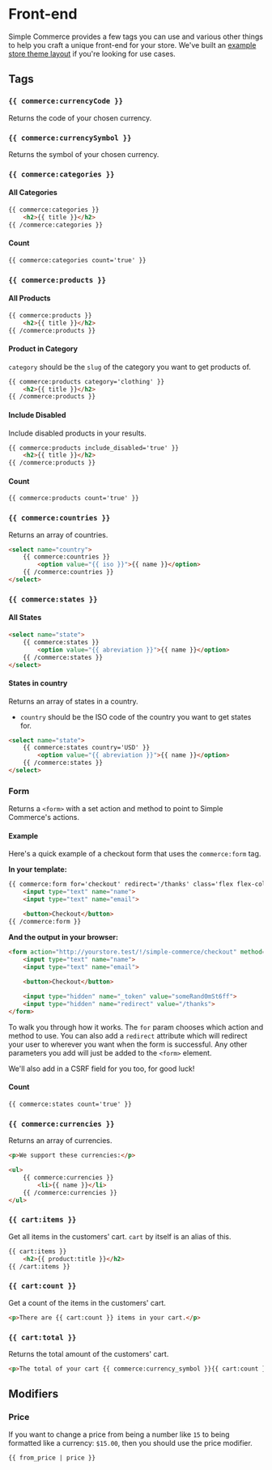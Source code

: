 # Front-end

Simple Commerce provides a few tags you can use and various other things to help you craft a unique front-end for your store. We've built an [example store theme layout](https://github.com/doublethreedigital/simple-commerce-example) if you're looking for use cases.

## Tags

### `{{ commerce:currencyCode }}`

Returns the code of your chosen currency.

### `{{ commerce:currencySymbol }}`

Returns the symbol of your chosen currency.

### `{{ commerce:categories }}`

#### All Categories

```html
{{ commerce:categories }}
    <h2>{{ title }}</h2>
{{ /commerce:categories }}
```

#### Count

```html
{{ commerce:categories count='true' }}
```

### `{{ commerce:products }}`

#### All Products

```html
{{ commerce:products }}
    <h2>{{ title }}</h2>
{{ /commerce:products }}
```

#### Product in Category

`category` should be the `slug` of the category you want to get products of.

```html
{{ commerce:products category='clothing' }}
    <h2>{{ title }}</h2>
{{ /commerce:products }}
```

#### Include Disabled

Include disabled products in your results.

```html
{{ commerce:products include_disabled='true' }}
    <h2>{{ title }}</h2>
{{ /commerce:products }}
```

#### Count

```html
{{ commerce:products count='true' }}
```

### `{{ commerce:countries }}`

Returns an array of countries.

```html
<select name="country">
    {{ commerce:countries }}
        <option value="{{ iso }}">{{ name }}</option>
    {{ /commerce:countries }}
</select>
```

### `{{ commerce:states }}`

#### All States

```html
<select name="state">
    {{ commerce:states }}
        <option value="{{ abreviation }}">{{ name }}</option>
    {{ /commerce:states }}
</select>
```

#### States in country

Returns an array of states in a country.

* `country` should be the ISO code of the country you want to get states for.

```html
<select name="state">
    {{ commerce:states country='USD' }}
        <option value="{{ abreviation }}">{{ name }}</option>
    {{ /commerce:states }}
</select>
```

### Form

Returns a `<form>` with a set action and method to point to Simple Commerce's actions.

#### Example

Here's a quick example of a checkout form that uses the `commerce:form` tag.

**In your template:**

```html
{{ commerce:form for='checkout' redirect='/thanks' class='flex flex-col w-full' }}
    <input type="text" name="name">
    <input type="text" name="email">

    <button>Checkout</button>
{{ /commerce:form }}
```

**And the output in your browser:**

```html
<form action="http://yourstore.test/!/simple-commerce/checkout" method="POST" class="flex flex-col w-full">
    <input type="text" name="name">
    <input type="text" name="email">
    
    <button>Checkout</button>

    <input type="hidden" name="_token" value="someRand0mSt6ff">
    <input type="hidden" name="redirect" value="/thanks">
</form>
```

To walk you through how it works. The `for` param chooses which action and method to use. You can also add a `redirect` attribute which will redirect your user to wherever you want when the form is successful. Any other parameters you add will just be added to the `<form>` element.

We'll also add in a CSRF field for you too, for good luck!

#### Count

```html
{{ commerce:states count='true' }}
```

### `{{ commerce:currencies }}`

Returns an array of currencies.

```html
<p>We support these currencies:</p>

<ul>
    {{ commerce:currencies }}
        <li>{{ name }}</li>
    {{ /commerce:currencies }}
</ul>
```

### `{{ cart:items }}`

Get all items in the customers' cart. `cart` by itself is an alias of this.

```html
{{ cart:items }}
    <h2>{{ product:title }}</h2>
{{ /cart:items }}
```

### `{{ cart:count }}`

Get a count of the items in the customers' cart.

```html
<p>There are {{ cart:count }} items in your cart.</p>
```

### `{{ cart:total }}`

Returns the total amount of the customers' cart.

```html
<p>The total of your cart {{ commerce:currency_symbol }}{{ cart:count }}.</p>
```

## Modifiers

### Price

If you want to change a price from being a number like `15` to being formatted like a currency: `$15.00`, then you should use the price modifier.

```html
{{ from_price | price }}
```
